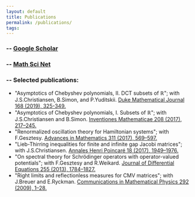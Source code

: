 ```yaml
---
layout: default
title: Publications
permalink: /publications/
tags: 
---
```


### -- [Google Scholar](https://scholar.google.com/citations?user=SW1Lc4YAAAAJ&sortby=pubdate)

### -- [Math Sci Net](https://www.ams.org/mathscinet/search/author.html?mrauthid=778212)


### -- Selected publications:

- "Asymptotics of Chebyshev polynomials, II. DCT subsets of $\mathbb R$"; with J.S.Christiansen, B.Simon, and P.Yuditskii. 
[Duke Mathematical Journal 168 (2019), 325-349.](https://doi.org/10.1215/00127094-2018-0045)
- "Asymptotics of Chebyshev polynomials, I. Subsets of $\mathbb R$"; with J.S.Christiansen and B.Simon. 
[Inventiones Mathematicae 208 (2017), 217–245.](https://doi.org/10.1007/s00222-016-0689-x)
- "Renormalized oscillation theory for Hamiltonian systems"; with F.Gesztesy. 
[Advances in Mathematics 311 (2017), 569–597.](https://doi.org/10.1016/j.aim.2017.03.005)
- "Lieb-Thirring inequalities for finite and infinite gap Jacobi matrices"; with J.S.Christiansen. 
[Annales Henri Poincaré 18 (2017), 1949–1976.](https://doi.org/10.1007/s00023-016-0546-x)
- "On spectral theory for Schrödinger operators with operator-valued potentials"; with F.Gesztesy and R.Weikard. 
[Journal of Differential Equations 255 (2013), 1784–1827.](https://doi.org/10.1016/j.jde.2013.05.022)
- "Right limits and reflectionless measures for CMV matrices"; with J.Breuer and E.Ryckman. 
[Communications in Mathematical Physics 292 (2009), 1–28.](https://doi.org/10.1007/s00220-009-0839-8)
